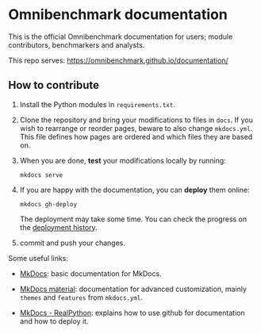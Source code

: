 # Omnibenchmark documentation

This is the official Omnibenchmark documentation for users; module contributors, benchmarkers and analysts. 

This repo serves: https://omnibenchmark.github.io/documentation/

## How to contribute

1) Install the Python modules in `requirements.txt`.

2) Clone the repository and bring your modifications to files in `docs`. If you wish to rearrange or reorder pages, beware to also change `mkdocs.yml`. This file defines how pages are ordered and which files they are based on.

3) When you are done, **test** your modifications locally by running: 

    `mkdocs serve` 

3) If you are happy with the documentation, you can **deploy** them online: 

    `mkdocs gh-deploy`

    The deployment may take some time. You can check the progress on the [deployment history](https://github.com/omnibenchmark/documentation/deployments/activity_log?environment=github-pages). 

4) commit and push your changes. 


Some useful links: 

- [MkDocs](https://www.mkdocs.org/): basic documentation for MkDocs.

- [MkDocs material](https://squidfunk.github.io/mkdocs-material/): documentation for advanced customization, mainly `themes` and `features` from `mkdocs.yml`. 

- [MkDocs - RealPython](https://realpython.com/python-project-documentation-with-mkdocs/#step-6-host-your-documentation-on-github): explains how to use github for documentation and how to deploy it. 
